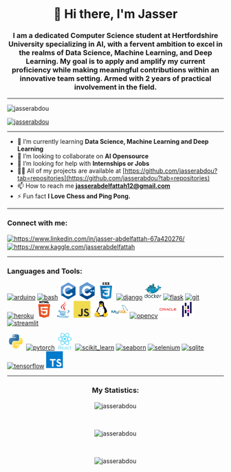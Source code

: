 <h1 align="center">👋 Hi there, I'm Jasser</h1>
<h3 align="center">
  I am a dedicated Computer Science student at Hertfordshire University
  specializing in AI, with a fervent ambition to excel in the realms of Data
  Science, Machine Learning, and Deep Learning. My goal is to apply and amplify
  my current proficiency while making meaningful contributions within an
  innovative team setting. Armed with 2 years of practical involvement in the
  field.
</h3>
<hr />
<p align="left">
  <img
    src="https://komarev.com/ghpvc/?username=jasserabdou&amp;label=Profile%20views&amp;color=0e75b6&amp;style=flat"
    alt="jasserabdou"
  />
</p>
<p align="left">
  <a href="https://github.com/ryo-ma/github-profile-trophy"
    ><img
      src="https://github-profile-trophy.vercel.app/?username=jasserabdou"
      alt="jasserabdou"
  /></a>
</p>
<hr />

- 🌱 I’m currently learning **Data Science, Machine Learning and Deep Learning**
- 👯 I’m looking to collaborate on **AI Opensource** 
- 🤝 I’m looking for help with **Internships or Jobs**
- 👨‍💻 All of my projects are available at [https://github.com/jasserabdou?tab=repositories](https://github.com/jasserabdou?tab=repositories)
- 📫 How to reach me **jasserabdelfattah12@gmail.com** 
- ⚡ Fun fact **I Love Chess and Ping Pong.**

<hr />
<h3 align="left">Connect with me:</h3>
<p align="left">
  <a
    href="https://linkedin.com/in/https://www.linkedin.com/in/jasser-abdelfattah-67a420276/"
    target="blank"
    ><img
      align="center"
      src="https://raw.githubusercontent.com/rahuldkjain/github-profile-readme-generator/master/src/images/icons/Social/linked-in-alt.svg"
      alt="https://www.linkedin.com/in/jasser-abdelfattah-67a420276/"
      height="30"
      width="40"
  /></a>
  <a
    href="https://kaggle.com/https://www.kaggle.com/jasserabdelfattah"
    target="blank"
    ><img
      align="center"
      src="https://raw.githubusercontent.com/rahuldkjain/github-profile-readme-generator/master/src/images/icons/Social/kaggle.svg"
      alt="https://www.kaggle.com/jasserabdelfattah"
      height="30"
      width="40"
  /></a>
</p>
<hr />
<h3 align="left">Languages and Tools:</h3>
<p align="left">
  <a href="https://www.arduino.cc/" target="_blank" rel="noreferrer"
    ><img
      src="https://cdn.worldvectorlogo.com/logos/arduino-1.svg"
      alt="arduino"
      width="40"
      height="40"
  /></a>
  <a href="https://www.gnu.org/software/bash/" target="_blank" rel="noreferrer"
    ><img
      src="https://www.vectorlogo.zone/logos/gnu_bash/gnu_bash-icon.svg"
      alt="bash"
      width="40"
      height="40"
  /></a>
  <a href="https://www.cprogramming.com/" target="_blank" rel="noreferrer"
    ><img
      src="https://raw.githubusercontent.com/devicons/devicon/master/icons/c/c-original.svg"
      alt="c"
      width="40"
      height="40"
  /></a>
  <a href="https://www.w3schools.com/cpp/" target="_blank" rel="noreferrer"
    ><img
      src="https://raw.githubusercontent.com/devicons/devicon/master/icons/cplusplus/cplusplus-original.svg"
      alt="cplusplus"
      width="40"
      height="40"
  /></a>
  <a href="https://www.w3schools.com/css/" target="_blank" rel="noreferrer"
    ><img
      src="https://raw.githubusercontent.com/devicons/devicon/master/icons/css3/css3-original-wordmark.svg"
      alt="css3"
      width="40"
      height="40"
  /></a>
  <a href="https://www.djangoproject.com/" target="_blank" rel="noreferrer"
    ><img
      src="https://cdn.worldvectorlogo.com/logos/django.svg"
      alt="django"
      width="40"
      height="40"
  /></a>
  <a href="https://www.docker.com/" target="_blank" rel="noreferrer"
    ><img
      src="https://raw.githubusercontent.com/devicons/devicon/master/icons/docker/docker-original-wordmark.svg"
      alt="docker"
      width="40"
      height="40"
  /></a>
  <a href="https://flask.palletsprojects.com/" target="_blank" rel="noreferrer"
    ><img
      src="https://www.vectorlogo.zone/logos/pocoo_flask/pocoo_flask-icon.svg"
      alt="flask"
      width="40"
      height="40"
  /></a>
  <a href="https://git-scm.com/" target="_blank" rel="noreferrer"
    ><img
      src="https://www.vectorlogo.zone/logos/git-scm/git-scm-icon.svg"
      alt="git"
      width="40"
      height="40"
  /></a>
  <a href="https://heroku.com" target="_blank" rel="noreferrer"
    ><img
      src="https://www.vectorlogo.zone/logos/heroku/heroku-icon.svg"
      alt="heroku"
      width="40"
      height="40"
  /></a>
  <a href="https://www.w3.org/html/" target="_blank" rel="noreferrer"
    ><img
      src="https://raw.githubusercontent.com/devicons/devicon/master/icons/html5/html5-original-wordmark.svg"
      alt="html5"
      width="40"
      height="40"
  /></a>
  <a href="https://www.java.com" target="_blank" rel="noreferrer"
    ><img
      src="https://raw.githubusercontent.com/devicons/devicon/master/icons/java/java-original.svg"
      alt="java"
      width="40"
      height="40"
  /></a>
  <a
    href="https://developer.mozilla.org/en-US/docs/Web/JavaScript"
    target="_blank"
    rel="noreferrer"
    ><img
      src="https://raw.githubusercontent.com/devicons/devicon/master/icons/javascript/javascript-original.svg"
      alt="javascript"
      width="40"
      height="40"
  /></a>
  <a href="https://www.linux.org/" target="_blank" rel="noreferrer"
    ><img
      src="https://raw.githubusercontent.com/devicons/devicon/master/icons/linux/linux-original.svg"
      alt="linux"
      width="40"
      height="40"
  /></a>
  <a href="https://www.mysql.com/" target="_blank" rel="noreferrer"
    ><img
      src="https://raw.githubusercontent.com/devicons/devicon/master/icons/mysql/mysql-original-wordmark.svg"
      alt="mysql"
      width="40"
      height="40"
  /></a>
  <a href="https://opencv.org/" target="_blank" rel="noreferrer"
    ><img
      src="https://www.vectorlogo.zone/logos/opencv/opencv-icon.svg"
      alt="opencv"
      width="40"
      height="40"
  /></a>
  <a href="https://www.oracle.com/" target="_blank" rel="noreferrer"
    ><img
      src="https://raw.githubusercontent.com/devicons/devicon/master/icons/oracle/oracle-original.svg"
      alt="oracle"
      width="40"
      height="40"
  /></a>
  <a href="https://pandas.pydata.org/" target="_blank" rel="noreferrer"
    ><img
      src="https://raw.githubusercontent.com/devicons/devicon/2ae2a900d2f041da66e950e4d48052658d850630/icons/pandas/pandas-original.svg"
      alt="pandas"
      width="40"
      height="40"
  /></a>
  <a href="https://streamlit.io/" target="_blank" rel="noreferrer"
    ><img
      src="https://streamlit.io/images/brand/streamlit-mark-color.png"
      alt="streamlit"
      width="40"
      height="40"
  /></a>
</p>
<a href="https://www.python.org" target="_blank" rel="noreferrer"
  ><img
    src="https://raw.githubusercontent.com/devicons/devicon/master/icons/python/python-original.svg"
    alt="python"
    width="40"
    height="40"
/></a>
<a href="https://pytorch.org/" target="_blank" rel="noreferrer"
  ><img
    src="https://www.vectorlogo.zone/logos/pytorch/pytorch-icon.svg"
    alt="pytorch"
    width="40"
    height="40"
/></a>
<a href="https://reactjs.org/" target="_blank" rel="noreferrer"
  ><img
    src="https://raw.githubusercontent.com/devicons/devicon/master/icons/react/react-original-wordmark.svg"
    alt="react"
    width="40"
    height="40"
/></a>
<a href="https://scikit-learn.org/" target="_blank" rel="noreferrer"
  ><img
    src="https://upload.wikimedia.org/wikipedia/commons/0/05/Scikit_learn_logo_small.svg"
    alt="scikit_learn"
    width="40"
    height="40"
/></a>
<a href="https://seaborn.pydata.org/" target="_blank" rel="noreferrer"
  ><img
    src="https://seaborn.pydata.org/_images/logo-mark-lightbg.svg"
    alt="seaborn"
    width="40"
    height="40"
/></a>
<a href="https://www.selenium.dev" target="_blank" rel="noreferrer"
  ><img
    src="https://raw.githubusercontent.com/detain/svg-logos/780f25886640cef088af994181646db2f6b1a3f8/svg/selenium-logo.svg"
    alt="selenium"
    width="40"
    height="40"
/></a>
<a href="https://www.sqlite.org/" target="_blank" rel="noreferrer"
  ><img
    src="https://www.vectorlogo.zone/logos/sqlite/sqlite-icon.svg"
    alt="sqlite"
    width="40"
    height="40"
/></a>
<a href="https://www.tensorflow.org" target="_blank" rel="noreferrer"
  ><img
    src="https://www.vectorlogo.zone/logos/tensorflow/tensorflow-icon.svg"
    alt="tensorflow"
    width="40"
    height="40"
/></a>
<a href="https://www.typescriptlang.org/" target="_blank" rel="noreferrer"
  ><img
    src="https://raw.githubusercontent.com/devicons/devicon/master/icons/typescript/typescript-original.svg"
    alt="typescript"
    width="40"
    height="40"
/></a>
<hr />
<h3 align="center">My Statistics:</h3>
<p align="center">
  <img
    align="center"
    src="https://github-readme-stats.vercel.app/api/top-langs?username=jasserabdou&amp;show_icons=true&amp;locale=en&amp;layout=compact&amp;theme=radical"
    alt="jasserabdou"
  />
</p>
<p align="center">&nbsp;</p>
<p align="center">
  <img
    align="center"
    src="https://github-readme-stats.vercel.app/api?username=jasserabdou&amp;show_icons=true&amp;locale=en&amp;theme=radical"
    alt="jasserabdou"
  />
</p>
<p align="center">&nbsp;</p>
<p align="center">
  <img
    align="center"
    src="https://github-readme-streak-stats.herokuapp.com/?user=jasserabdou&amp;theme=radical"
    alt="jasserabdou"
  />
</p>
